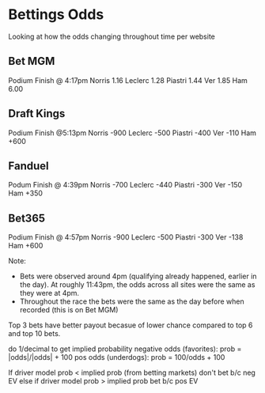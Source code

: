 # Bettings Odds
Looking at how the odds changing throughout time per website 

## Bet MGM 
Podium Finish @ 4:17pm
Norris 1.16
Leclerc 1.28
Piastri 1.44
Ver 1.85
Ham 6.00

## Draft Kings
Podium Finish @5:13pm
Norris -900
Leclerc -500
Piastri -400
Ver -110
Ham +600

## Fanduel
Podum Finish @ 4:39pm
Norris -700
Leclerc -440
Piastri -300
Ver -150
Ham +350

## Bet365
Podium Finish @ 4:57pm
Norris -900
Leclerc -500
Piastri -300
Ver -138
Ham +600

Note: 
- Bets were observed around 4pm (qualifying already happened, earlier in the day). At roughly 11:43pm, the odds across all sites were the same as they were at 4pm.
- Throughout the race the bets were the same as the day before when recorded (this is on Bet MGM)

Top 3 bets have better payout becasue of lower chance compared to top 6 and top 10 bets. 

do 1/decimal to get implied probability
negative odds (favorites): prob = |odds|/|odds| + 100
pos odds (underdogs): prob = 100/odds + 100

If driver model prob < implied prob (from betting markets) don't bet b/c neg EV
else if driver model prob > implied prob bet b/c pos EV

